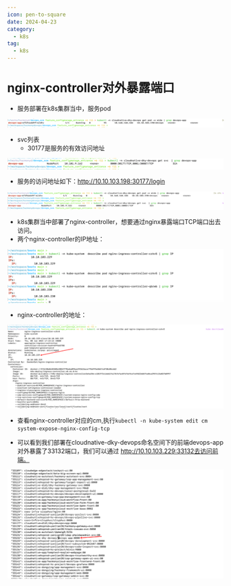 ```yaml
---
icon: pen-to-square
date: 2024-04-23
category:
  - k8s
tag:
  - k8s
---
```

# nginx-controller对外暴露端口

- 服务部署在k8s集群当中，服务pod

![image-20230719233319101](./images/image-20230719233319101.png)

- svc列表
  - 30177是服务的有效访问地址

![image-20230719233325648](./images/image-20230719233325648.png)

- 服务的访问地址如下：http://10.10.103.198:30177/login

![image-20230719233333560](./images/image-20230719233333560.png)

- k8s集群当中部署了nginx-controller，想要通过nginx暴露端口TCP端口出去访问。
- 两个nginx-controller的IP地址：

![image-20230723132450732](./images/image-20230723132450732.png)

- nginx-controller的地址：

![image-20230719233845164](./images/image-20230719233845164.png)

- 查看nginx-controller对应的cm,执行`kubectl -n kube-system edit cm system-expose-nginx-config-tcp`

- 可以看到我们部署在cloudnative-dky-devops命名空间下的前端devops-app对外暴露了33132端口，我们可以通过 http://10.10.103.229:33132去访问前端。

![image-20230719234043407](./images/image-20230719234043407.png)